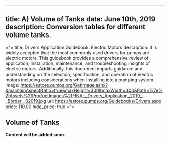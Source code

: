 -----
title: A) Volume of Tanks
date:  June 10th, 2019
description: Conversion tables for different volume tanks.
-----

=^=
title: Drivers Application Guidebook: Electric Motors
description: It is widely accepted that the most commonly used drivers for pumps are electric motors. This guidebook provides a comprehensive review of application, installation, maintenance, and troubleshooting insights of electric motors. Additionally, this document imparts guidance and understanding on the selection, specification, and operation of electric motors including considerations when installing into a pumping system.
image: https://estore.pumps.org/GetImage.ashx?&maintainAspectRatio=true&maxHeight=300&maxWidth=300&Path=%7e%2fAssets%2fProductImages%2fFINAL_Drivers_Application_2019_-_Border__82019.jpg
url: https://estore.pumps.org/Guidebooks/Drivers.aspx
price: 110.00
hide_price: true
=^=


## Volume of Tanks

**Content will be added soon.**